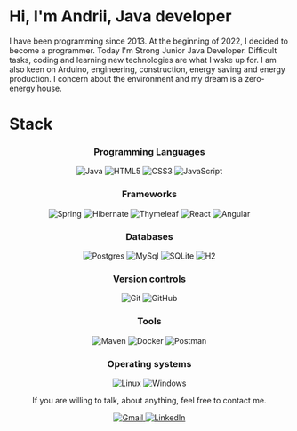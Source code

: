# Hi, I'm Andrii, Java developer

I have been programming since 2013. At the beginning of 2022, I decided to become a programmer. Today I'm Strong Junior Java Developer. Difficult tasks, coding and learning new technologies are what I wake up for. I am also keen on Arduino, engineering, construction, energy saving and energy production. I concern about the environment and my dream is a zero-energy house.

# Stack

<h3 align="center">Programming Languages</h3>
<p align="center">
    <img alt="Java" src="https://img.shields.io/badge/java-%23ED8B00.svg?style=for-the-badge&color=gray&logo=java&logoColor=white" />
    <img alt="HTML5" src="https://img.shields.io/badge/html5-%23E34F26.svg?style=for-the-badge&color=gray&logo=html5&logoColor=white" />
    <img alt="CSS3" src="https://img.shields.io/badge/css3-%231572B6.svg?style=for-the-badge&color=gray&logo=css3&logoColor=white" />
    <img alt="JavaScript" src="https://img.shields.io/badge/javascript-%23323330.svg?style=for-the-badge&color=gray&logo=javascript&logoColor=white" />
</p>

<h3 align="center">Frameworks</h3>
<p align="center">
    <img alt="Spring" src="https://img.shields.io/badge/spring-%236DB33F.svg?style=for-the-badge&color=gray&logo=spring&logoColor=white" />
    <img alt="Hibernate" src="https://img.shields.io/static/v1?style=for-the-badge&color=gray&label=&message=hibernate&logo=hibernate&logoColor=white" />
    <img alt="Thymeleaf" src="https://img.shields.io/static/v1?style=for-the-badge&color=gray&label=&message=thymeleaf&logo=thymeleaf&logoColor=white" />
    <img alt="React" src="https://img.shields.io/static/v1?style=for-the-badge&color=gray&label=&message=react&logo=react&logoColor=white" />
    <img alt="Angular" src="https://img.shields.io/badge/angular-%23ED8B00.svg?style=for-the-badge&color=gray&logo=angular&logoColor=white" />
</p>

<h3 align="center">Databases</h3>
<p align="center">
    <img alt="Postgres" src="https://img.shields.io/badge/postgres-%23316192.svg?style=for-the-badge&color=gray&logo=postgresql&logoColor=white" />
    <img alt="MySql" src="https://img.shields.io/badge/mysql-%23316192.svg?style=for-the-badge&color=gray&logo=mysql&logoColor=white" />
    <img alt="SQLite" src="https://img.shields.io/badge/sqlite-%23316192.svg?style=for-the-badge&color=gray&logo=sqlite&logoColor=white" />
    <img alt="H2" src="https://img.shields.io/badge/H2-%23316192.svg?style=for-the-badge&color=gray" />
</p>

<h3 align="center">Version controls</h3>
<p align="center">
    <img alt="Git" src="https://img.shields.io/badge/git-%23F05033.svg?style=for-the-badge&color=gray&logo=git&logoColor=white" />
    <img alt="GitHub" src="https://img.shields.io/badge/github-%23121011.svg?style=for-the-badge&color=gray&logo=github&logoColor=white" />
</p>

<h3 align="center">Tools</h3>
<p align="center">
    <img alt="Maven" src="https://img.shields.io/static/v1?style=for-the-badge&color=gray&label=&message=maven&logo=apache-maven&logoColor=white" />
    <img alt="Docker" src="https://img.shields.io/static/v1?style=for-the-badge&color=gray&label=&message=Docker&logo=docker&logoColor=white" />
    <img alt="Postman" src="https://img.shields.io/static/v1?style=for-the-badge&color=gray&label=&message=postman&logo=postman&logoColor=white" />
</p>

<h3 align="center">Operating systems</h3>
<p align="center">
    <img alt="Linux" src="https://img.shields.io/badge/Linux-FCC624?style=for-the-badge&color=gray&logo=linux&logoColor=white" />
    <img alt="Windows" src="https://img.shields.io/badge/Windows-0078D6?style=for-the-badge&color=gray&logo=windows&logoColor=white" />
</p>

<p align="center">
    If you are willing to talk, about anything, feel free to contact me.
</p>

<p align="center">
    <a href="mailto:k1d.ep1lept1k@gmail.com?subject=Hello%20Andrii,%20from%20GitHub!" target="_blank">
        <img alt="Gmail" src="https://img.shields.io/badge/Gmail-D14836?style=for-the-badge&logo=gmail&logoColor=white" />
    </a>
    <a href="https://www.linkedin.com/in/andrii-voloskovets" target="_blank">
        <img alt="LinkedIn" src="https://img.shields.io/badge/linkedin-%230077B5.svg?style=for-the-badge&logo=linkedin&logoColor=white"/>
    </a>
</p>
